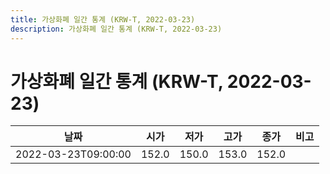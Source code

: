 ```yaml
---
title: 가상화폐 일간 통계 (KRW-T, 2022-03-23)
description: 가상화폐 일간 통계 (KRW-T, 2022-03-23)
---
```


가상화폐 일간 통계 (KRW-T, 2022-03-23)
===

|날짜|시가|저가|고가|종가|비고|
|--|--|--|--|--|--|
|2022-03-23T09:00:00|152.0|150.0|153.0|152.0|    |

